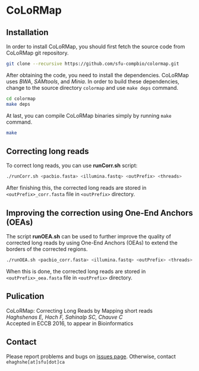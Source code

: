  
# CoLoRMap 

## Installation
In order to install CoLoRMap, you should first fetch the source code from CoLoRMap git repository.

```bash
git clone --recursive https://github.com/sfu-compbio/colormap.git
```

After obtaining the code, you need to install the dependencies. CoLoRMap uses *BWA*, *SAMtools*, and *Minia*. In order to build these dependencies, change to the source directory `colormap` and use `make deps` command.

```bash
cd colormap
make deps
```

At last, you can compile CoLoRMap binaries simply by running `make` command.

```bash
make
```

## Correcting long reads
To correct long reads, you can use **runCorr.sh** script:

```bash
./runCorr.sh <pacbio.fasta> <illumina.fastq> <outPrefix> <threads>
```
After finishing this, the corrected long reads are stored in `<outPrefix>_corr.fasta` file in `<outPrefix>` directory.

## Improving the correction using One-End Anchors (OEAs) ##
The script **runOEA.sh** can be used to further improve the quality of corrected long reads by using One-End Anchors (OEAs) to extend the borders of the corrected regions.
```bash
./runOEA.sh <pacbio_corr.fasta> <illumina.fastq> <outPrefix> <threads>
```
When this is done, the corrected long reads are stored in `<outPrefix>_oea.fasta` file in `<outPrefix>` directory.

## Pulication
CoLoRMap: Correcting Long Reads by Mapping short reads<br/>
*Haghshenas E, Hach F, Sahinalp SC, Chauve C*<br/>
Accepted in ECCB 2016, to appear in Bioinformatics

## Contact
Please report problems and bugs on [issues page](https://github.com/sfu-compbio/colormap/issues). Otherwise, contact `ehaghshe[at]sfu[dot]ca`
